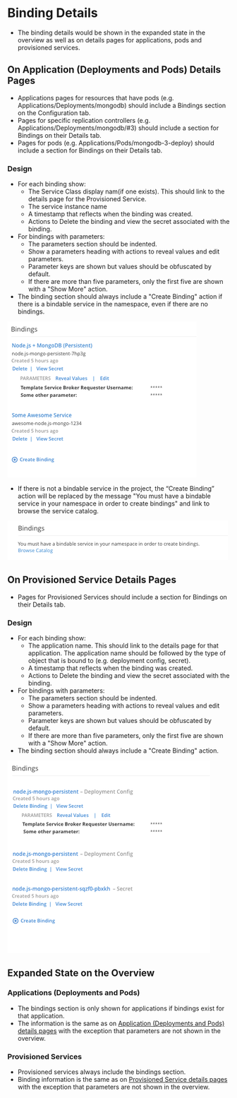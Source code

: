 # Binding Details
- The binding details would be shown in the expanded state in the overview as well as on details pages for applications, pods and provisioned services.


##  On Application (Deployments and Pods) Details Pages
- Applications pages for resources that have pods (e.g. Applications/Deployments/mongodb) should include a Bindings section on the Configuration tab.
- Pages for specific replication controllers (e.g. Applications/Deployments/mongodb/#3) should include a section for Bindings on their Details tab.
- Pages for pods (e.g. Applications/Pods/mongodb-3-deploy) should include a section for Bindings on their Details tab.

### Design
- For each binding show:
	- The Service Class display nam(if one exists). This should link to the details page for the Provisioned Service.
	- The service instance name
	- A timestamp that reflects when the binding was created.
	- Actions to Delete the binding and view the secret associated with the binding.
- For bindings with parameters:
	- The parameters section should be indented.
	- Show a parameters heading with actions to reveal values and edit parameters.
	- Parameter keys are shown but values should be obfuscated by default.
	- If there are more than five parameters, only the first five are shown with a "Show More" action.
- The binding section should always include a "Create Binding" action if there is a bindable service in the namespace, even if there are no bindings.

![template](img/service-bindings.png)

- If there is not a bindable service in the project, the “Create Binding” action will be replaced by the message "You must have a bindable service in your namespace in order to create bindings" and link to browse the service catalog.

![template](img/no-bindable-service.png)




##  On Provisioned Service Details Pages
- Pages for Provisioned Services should include a section for Bindings on their Details tab.

### Design
- For each binding show:
	- The application name. This should link to the details page for that application. The application name should be followed by the type of object that is bound to (e.g. deployment config, secret).
	- A timestamp that reflects when the binding was created.
	- Actions to Delete the binding and view the secret associated with the binding.
- For bindings with parameters:
	- The parameters section should be indented.
	- Show a parameters heading with actions to reveal values and edit parameters.
	- Parameter keys are shown but values should be obfuscated by default.
	- If there are more than five parameters, only the first five are shown with a "Show More" action.
- The binding section should always include a "Create Binding" action.


![template](img/application-bindings.png)

## Expanded State on the Overview
### Applications (Deployments and Pods)
- The bindings section is only shown for applications if bindings exist for that application.
- The information is the same as on [Application (Deployments and Pods) details pages](#on-application-pages) with the exception that parameters are not shown in the overview.

### Provisioned Services
- Provisioned services always include the bindings section.
- Binding information is the same as on [Provisioned Service details pages](#on-provisioned-service-details-pages) with the exception that parameters are not shown in the overview.
